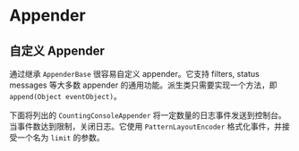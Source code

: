 # Appender

## 自定义 Appender

通过继承 `AppenderBase` 很容易自定义 appender。它支持 filters, status messages 等大多数 appender 的通用功能。派生类只需要实现一个方法，即 `append(Object eventObject)`。

下面将列出的 `CountingConsoleAppender` 将一定数量的日志事件发送到控制台。当事件数达到限制，关闭日志。它使用 `PatternLayoutEncoder` 格式化事件，并接受一个名为 `limit` 的参数。

```java

```